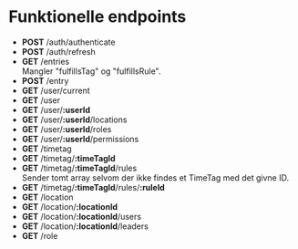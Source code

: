 
# Funktionelle endpoints

 - __POST__ /auth/authenticate
 - __POST__ /auth/refresh
 - __GET__ /entries  
 Mangler "fulfillsTag" og "fulfillsRule".
 - __POST__ /entry  
 - __GET__ /user/current
 - __GET__ /user
 - __GET__ /user/__:userId__
 - __GET__ /user/__:userId__/locations
 - __GET__ /user/__:userId__/roles
 - __GET__ /user/__:userId__/permissions
 - __GET__ /timetag
 - __GET__ /timetag/__:timeTagId__
 - __GET__ /timetag/__:timeTagId__/rules  
 Sender tomt array selvom der ikke findes et TimeTag med det givne ID.
 - __GET__ /timetag/__:timeTagId__/rules/__:ruleId__
 - __GET__ /location
 - __GET__ /location/__:locationId__
 - __GET__ /location/__:locationId__/users
 - __GET__ /location/__:locationId__/leaders
 - __GET__ /role